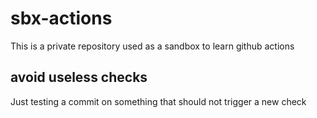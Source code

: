 # sbx-actions
This is a private repository used as a sandbox to learn github actions

## avoid useless checks
Just testing a commit on something that should not trigger a new check
